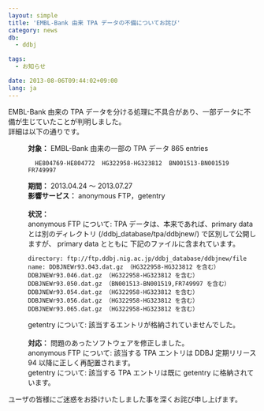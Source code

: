 ```yaml
---
layout: simple
title: 'EMBL-Bank 由来 TPA データの不備についてお詫び'
category: news
db:
  - ddbj

tags:
  - お知らせ

date: 2013-08-06T09:44:02+09:00
lang: ja
---
```


<p>EMBL-Bank 由来の TPA データを分ける処理に不具合があり、一部データに不備が生じていたことが判明しました。<br>詳細は以下の通りです。</p>

<dl>
    <dd><strong>対象：</strong> EMBL-Bank 由来の一部の TPA データ 865 entries<br>
        <pre><code>  HE804769-HE804772  HG322958-HG323812  BN001513-BN001519  FR749997</code></pre><strong>期間：</strong> 2013.04.24 ～ 2013.07.27 <br><strong>影響サービス：</strong> anonymous FTP，getentry<br><br><strong>状況：</strong> <br>anonymous FTP について: TPA データは、本来であれば、primary data とは別のディレクトリ (/ddbj_database/tpa/ddbjnew/) で区別して公開しますが、 primary data とともに 下記のファイルに含まれています。 <br>
        <pre><code>directory: ftp://ftp.ddbj.nig.ac.jp/ddbj_database/ddbjnew/file name: DDBJNEWr93.043.dat.gz （HG322958-HG323812 を含む）           DDBJNEWr93.046.dat.gz （HG322958-HG323812 を含む）           DDBJNEWr93.050.dat.gz （BN001513-BN001519,FR749997 を含む）           DDBJNEWr93.054.dat.gz （HG322958-HG323812 を含む）           DDBJNEWr93.056.dat.gz （HG322958-HG323812 を含む）           DDBJNEWr93.065.dat.gz （HG322958-HG323812 を含む）</code></pre>getentry について: 該当するエントリが格納されていませんでした。<br><br><strong>対応：</strong> 問題のあったソフトウェアを修正しました。<br>anonymous FTP について: 該当する TPA エントリは DDBJ 定期リリース 94 以降に正しく再配置されます。<br>getentry について: 該当する TPA エントリは既に getentry に格納されています。<br>
    </dd>
</dl>

<p>ユーザの皆様にご迷惑をお掛けいたしました事を深くお詫び申し上げます。</p>
